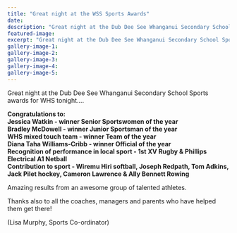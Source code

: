 ```yaml
---
title: "Great night at the WSS Sports Awards"
date: 
description: "Great night at the Dub Dee See Whanganui Secondary School Sports awards for WHS on Wednesday 26 October 2016..."
featured-image: 
excerpt: "Great night at the Dub Dee See Whanganui Secondary School Sports awards for WHS on Wednesday 26 October 2016."
gallery-image-1: 
gallery-image-2: 
gallery-image-3: 
gallery-image-4: 
gallery-image-5: 
---
```


<p><span>Great night at the Dub Dee See Whanganui Secondary School Sports awards for WHS tonight....&nbsp;</span></p>
<p><strong>Congratulations to:</strong><br /><strong>Jessica Watkin - winner Senior Sportswomen of the year</strong><br /><strong>Bradley McDowell - winner Junior Sportsman of the year&nbsp;</strong><br /><strong>WHS mixed touch team - winner Team of the year</strong><span class="text_exposed_show"><br /><strong>Diana Taha Williams-Cribb - winner Official of the year</strong><br /><strong>Recognition of performance in local sport - 1st XV Rugby &amp; Phillips Electrical A1 Netball&nbsp;</strong><br /><strong>Contribution to sport - Wiremu Hiri softball, Joseph Redpath, Tom Adkins, Jack Pilet hockey, Cameron Lawrence &amp; Ally Bennett Rowing</strong><br /></span></p>
<p><span class="text_exposed_show">Amazing results from an awesome group of talented athletes.&nbsp;<br /></span></p>
<p><span class="text_exposed_show">Thanks also to all the coaches, managers and parents who have helped them get there!</span></p>
<p><span class="text_exposed_show">(Lisa Murphy, Sports Co-ordinator)</span></p>

